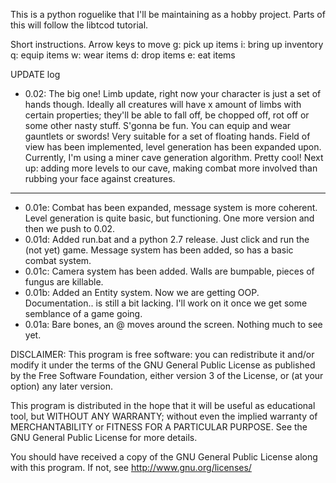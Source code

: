 This is a python roguelike that I'll be maintaining as a hobby project.
Parts of this will follow the libtcod tutorial.

Short instructions.
Arrow keys to move
g: pick up items
i: bring up inventory
q: equip items
w: wear items
d: drop items
e: eat items

UPDATE log
- 0.02: The big one! Limb update, right now your character is just a set of hands though.
Ideally all creatures will have x amount of limbs with certain properties; they'll be able to
fall off, be chopped off, rot off or some other nasty stuff. S'gonna be fun.
You can equip and wear gauntlets or swords! Very suitable for a set of floating hands.
Field of view has been implemented, level generation has been expanded upon. Currently,
I'm using a miner cave generation algorithm. Pretty cool! Next up: adding more levels to
our cave, making combat more involved than rubbing your face against creatures.
---
- 0.01e: Combat has been expanded, message system is more coherent. Level generation
is quite basic, but functioning. One more version and then we push to 0.02.
- 0.01d: Added run.bat and a python 2.7 release. Just click and run the (not yet) game.
Message system has been added, so has a basic combat system.
- 0.01c: Camera system has been added. Walls are bumpable, pieces of fungus are killable.
- 0.01b: Added an Entity system. Now we are getting OOP. Documentation..
is still a bit lacking. I'll work on it once we get some semblance of a 
game going.
- 0.01a: Bare bones, an @ moves around the screen. Nothing much to see
yet.

DISCLAIMER:
This program is free software: you can redistribute it and/or modify it
under the terms of the GNU General Public License as published by the
Free Software Foundation, either version 3 of the License, or (at your
option) any later version.

This program is distributed in the hope that it will be useful as
educational tool, but WITHOUT ANY WARRANTY; without even the implied
warranty of MERCHANTABILITY or FITNESS FOR A PARTICULAR PURPOSE.  See
the GNU General Public License for more details.

You should have received a copy of the GNU General Public License along
with this program.  If not, see <http://www.gnu.org/licenses/>
